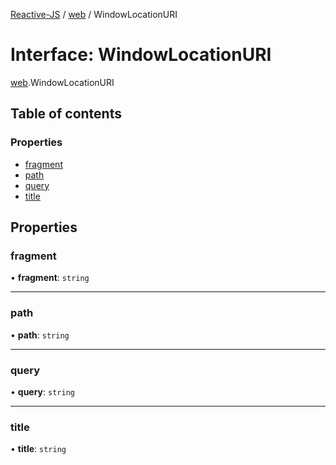 [Reactive-JS](../README.md) / [web](../modules/web.md) / WindowLocationURI

# Interface: WindowLocationURI

[web](../modules/web.md).WindowLocationURI

## Table of contents

### Properties

- [fragment](web.WindowLocationURI.md#fragment)
- [path](web.WindowLocationURI.md#path)
- [query](web.WindowLocationURI.md#query)
- [title](web.WindowLocationURI.md#title)

## Properties

### fragment

• **fragment**: `string`

___

### path

• **path**: `string`

___

### query

• **query**: `string`

___

### title

• **title**: `string`
